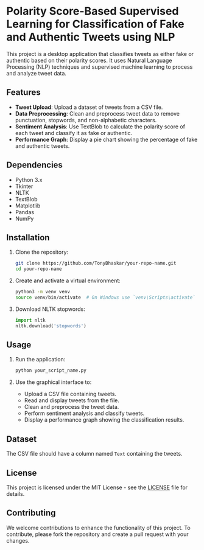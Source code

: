 # Polarity Score-Based Supervised Learning for Classification of Fake and Authentic Tweets using NLP

This project is a desktop application that classifies tweets as either fake or authentic based on their polarity scores. It uses Natural Language Processing (NLP) techniques and supervised machine learning to process and analyze tweet data.

## Features

- **Tweet Upload**: Upload a dataset of tweets from a CSV file.
- **Data Preprocessing**: Clean and preprocess tweet data to remove punctuation, stopwords, and non-alphabetic characters.
- **Sentiment Analysis**: Use TextBlob to calculate the polarity score of each tweet and classify it as fake or authentic.
- **Performance Graph**: Display a pie chart showing the percentage of fake and authentic tweets.

## Dependencies

- Python 3.x
- Tkinter
- NLTK
- TextBlob
- Matplotlib
- Pandas
- NumPy

## Installation

1. Clone the repository:
    ```bash
    git clone https://github.com/TonyBhaskar/your-repo-name.git
    cd your-repo-name
    ```

2. Create and activate a virtual environment:
    ```bash
    python3 -m venv venv
    source venv/bin/activate  # On Windows use `venv\Scripts\activate`
    ```

3. Download NLTK stopwords:
    ```python
    import nltk
    nltk.download('stopwords')
    ```

## Usage

1. Run the application:
    ```bash
    python your_script_name.py
    ```

2. Use the graphical interface to:
   - Upload a CSV file containing tweets.
   - Read and display tweets from the file.
   - Clean and preprocess the tweet data.
   - Perform sentiment analysis and classify tweets.
   - Display a performance graph showing the classification results.

## Dataset

The CSV file should have a column named `Text` containing the tweets.

## License

This project is licensed under the MIT License - see the [LICENSE](LICENSE) file for details.

## Contributing

We welcome contributions to enhance the functionality of this project. To contribute, please fork the repository and create a pull request with your changes.


